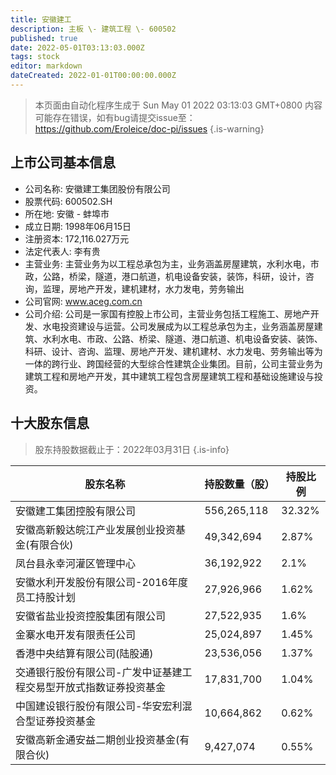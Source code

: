 ```yaml
---
title: 安徽建工
description: 主板 \- 建筑工程 \- 600502
published: true
date: 2022-05-01T03:13:03.000Z
tags: stock
editor: markdown
dateCreated: 2022-01-01T00:00:00.000Z
---
```


> 本页面由自动化程序生成于 Sun May 01 2022 03:13:03 GMT+0800
> 内容可能存在错误，如有bug请提交issue至：https://github.com/Eroleice/doc-pi/issues
{.is-warning}

## 上市公司基本信息
- 公司名称: 安徽建工集团股份有限公司
- 股票代码: 600502.SH
- 所在地: 安徽 - 蚌埠市
- 成立日期: 1998年06月15日
- 注册资本: 172,116.027万元
- 法定代表人: 李有贵
- 主营业务: 主营业务为以工程总承包为主，业务涵盖房屋建筑，水利水电，市政，公路，桥梁，隧道，港口航道，机电设备安装，装饰，科研，设计，咨询，监理，房地产开发，建机建材，水力发电，劳务输出
- 公司官网: www.aceg.com.cn
- 公司介绍: 公司是一家国有控股上市公司，主营业务包括工程施工、房地产开发、水电投资建设与运营。公司发展成为以工程总承包为主，业务涵盖房屋建筑、水利水电、市政、公路、桥梁、隧道、港口航道、机电设备安装、装饰、科研、设计、咨询、监理、房地产开发、建机建材、水力发电、劳务输出等为一体的跨行业、跨国经营的大型综合性建筑企业集团。目前，公司主营业务为建筑工程和房地产开发，其中建筑工程包含房屋建筑工程和基础设施建设与投资。


## 十大股东信息
> 股东持股数据截止于：2022年03月31日
{.is-info}

| 股东名称 | 持股数量（股） | 持股比例 |
| --- | --- | --- |
| 安徽建工集团控股有限公司 | 556,265,118 | 32.32% |
| 安徽高新毅达皖江产业发展创业投资基金(有限合伙) | 49,342,694 | 2.87% |
| 凤台县永幸河灌区管理中心 | 36,192,922 | 2.1% |
| 安徽水利开发股份有限公司-2016年度员工持股计划 | 27,926,966 | 1.62% |
| 安徽省盐业投资控股集团有限公司 | 27,522,935 | 1.6% |
| 金寨水电开发有限责任公司 | 25,024,897 | 1.45% |
| 香港中央结算有限公司(陆股通) | 23,536,056 | 1.37% |
| 交通银行股份有限公司-广发中证基建工程交易型开放式指数证券投资基金 | 17,831,700 | 1.04% |
| 中国建设银行股份有限公司-华安宏利混合型证券投资基金 | 10,664,862 | 0.62% |
| 安徽高新金通安益二期创业投资基金(有限合伙) | 9,427,074 | 0.55% |





